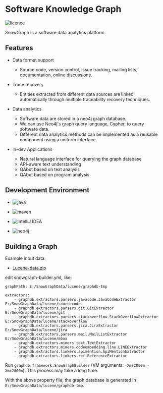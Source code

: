 # Software Knowledge Graph

![licence](https://img.shields.io/badge/license-Apache2.0-blue.svg)

SnowGraph is a software data analytics platform.

## Features

* Data format support

  * Source code, version control, issue tracking, mailing lists, documentation, online discussions.

* Trace recovery

  * Entities extracted from different data sources are linked automatically through multiple traceability recovery techniques.
  
* Data analytics
  
  * Software data are stored in a neo4j graph database.
  * We can use Neo4j's graph query language, Cypher, to query software data.
  * Different data analytics methods can be implemented as a reusable component using a uniform interface.
  
* In-dev Applications
  * Natural language interface for querying the graph database
  * API-aware text understanding
  * QAbot based on text analysis
  * QAbot based on program analysis
    
## Development Environment

* ![java](https://img.shields.io/badge/java->=1.8.0-blue.svg)

* ![maven](https://img.shields.io/badge/maven->=3.2.0-blue.svg)

* ![IntelliJ IDEA](https://img.shields.io/badge/IntelliJ->=2017.3-blue.svg)

* ![neo4j](https://img.shields.io/badge/neo4j->=3.2.0-blue.svg)
    
## Building a Graph

Example input data:

* [Lucene-data.zip](http://pan.baidu.com/s/1gfF4PZt)

edit snowgraph-builder.yml, like:

```
graphPath: E:/SnowGraphData/lucene/graphdb-tmp

extractors:
    - graphdb.extractors.parsers.javacode.JavaCodeExtractor E:/SnowGraphData/lucene/sourcecode
    - graphdb.extractors.parsers.git.GitExtractor E:/SnowGraphData/lucene/git
    - graphdb.extractors.parsers.stackoverflow.StackOverflowExtractor E:/SnowGraphData/lucene/stackoverflow
    - graphdb.extractors.parsers.jira.JiraExtractor E:/SnowGraphData/lucene/jira
    - graphdb.extractors.parsers.mail.MailListExtractor E:/SnowGraphData/lucene/mbox
    - graphdb.extractors.miners.text.TextExtractor
    - graphdb.extractors.miners.codeembedding.line.LINEExtractor
    - graphdb.extractors.linkers.apimention.ApiMentionExtractor
    - graphdb.extractors.linkers.ref.ReferenceExtractor
```

Run ```graphdb.framework.SnowGraphBuilder``` (VM arguments: ```-Xms2000m -Xmx2000m```).
This process may take a long time.

With the above property file, the graph database is generated in ```E:/SnowGraphData/lucene/graphdb-tmp```.
